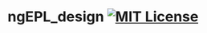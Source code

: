 # ngEPL_design [![MIT License](https://img.shields.io/badge/license-MIT-blue.svg?style=flat)](LICENSE.md) 

